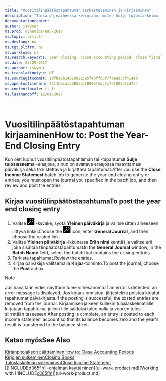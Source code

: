 ```yaml
---
title: "Vuositilinpäätöstapahtuman tarkasteleminen ja kirjaaminen"
description: "Tässä ohjeaiheessa kerrotaan, miten Sulje tuloslaskelma -eräajossa määritetty päiväkirja avataan. Sen jälkeen käsitellään vuositilinpäätöstapahtuman tarkastelua ja kirjaamista."
documentationcenter: 
author: jswymer
ms.prod: dynamics-nav-2018
ms.topic: article
ms.devlang: na
ms.tgt_pltfrm: na
ms.workload: na
ms.search.keywords: year closing, close accounting period, close fiscal year, bank account detailed trial balance
ms.date: 03/29/2017
ms.author: jswymer
ms.translationtype: HT
ms.sourcegitcommit: 1dfba8b14019991c95f40ffd5f7fbaed5df414eb
ms.openlocfilehash: 4711b6cac5e853adf8006febcfc7ef008d82d7d4
ms.contentlocale: fi-fi
ms.lasthandoff: 12/01/2017

---
```

# <a name="how-to-post-the-year-end-closing-entry"></a><span data-ttu-id="0a014-103">Vuositilinpäätöstapahtuman kirjaaminen</span><span class="sxs-lookup"><span data-stu-id="0a014-103">How to: Post the Year-End Closing Entry</span></span>
<span data-ttu-id="0a014-104">Kun olet luonut vuositilinpäätöstapahtuman tai -tapahtumat **Sulje tuloslaskelma** -eräajolla, sinun on avattava eräajossa määrittämäsi päiväkirja sekä tarkistettava ja kirjattava tapahtumat.</span><span class="sxs-lookup"><span data-stu-id="0a014-104">After you use the **Close Income Statement** batch job to generate the year-end closing entry or entries, you must open the journal you specified in the batch job, and then review and post the entries.</span></span>

## <a name="to-post-the-year-end-closing-entry"></a><span data-ttu-id="0a014-105">Kirjaa vuositilinpäätöstapahtuma</span><span class="sxs-lookup"><span data-stu-id="0a014-105">To post the year end closing entry</span></span>
1. <span data-ttu-id="0a014-106">Valitse ![Etsi sivu tai raportti](media/ui-search/search_small.png "Etsi sivu tai raportti -kuvake") -kuvake, syötä **Yleinen päiväkirja** ja valitse sitten aiheeseen liittyvä linkki.</span><span class="sxs-lookup"><span data-stu-id="0a014-106">Choose the ![Search for Page or Report](media/ui-search/search_small.png "Search for Page or Report icon") icon, enter **General Journal**, and then choose the related link.</span></span>
2. <span data-ttu-id="0a014-107">Valitse **Yleinen päiväkirja** -ikkunassa **Erän nimi** kenttää ja valitse erä, joka sisältää tilinpäätöstapahtumat.</span><span class="sxs-lookup"><span data-stu-id="0a014-107">In the **General Journal** window, in the **Batch Name** field, select the batch that contains the closing entries.</span></span>
3. <span data-ttu-id="0a014-108">Tarkista tapahtumat.</span><span class="sxs-lookup"><span data-stu-id="0a014-108">Review the entries.</span></span>
4. <span data-ttu-id="0a014-109">Kirjaa päiväkirja valitsemalla **Kirjaa**-toiminto.</span><span class="sxs-lookup"><span data-stu-id="0a014-109">To post the journal, choose the **Post** action.</span></span>

> [!NOTE]  
>   <span data-ttu-id="0a014-110">Jos havaitaan virhe, näyttöön tulee virhesanoma.</span><span class="sxs-lookup"><span data-stu-id="0a014-110">If an error is detected, an error message is displayed.</span></span> <span data-ttu-id="0a014-111">Jos kirjaus onnistuu, järjestelmä poistaa kirjatut tapahtumat päiväkirjasta.</span><span class="sxs-lookup"><span data-stu-id="0a014-111">If the posting is successful, the posted entries are removed from the journal.</span></span> <span data-ttu-id="0a014-112">Kirjaamisen jälkeen kullekin tuloslaskelmatilille kirjataan tapahtuma, jolloin tilin saldoksi tulee nolla ja vuoden tulos siirretään taseeseen.</span><span class="sxs-lookup"><span data-stu-id="0a014-112">After posting is complete, an entry is posted to each income statement account so that its balance becomes zero and the year's result is transferred to the balance sheet.</span></span>

## <a name="see-also"></a><span data-ttu-id="0a014-113">Katso myös</span><span class="sxs-lookup"><span data-stu-id="0a014-113">See Also</span></span>
[<span data-ttu-id="0a014-114">Kirjanpitojakson päättäminen</span><span class="sxs-lookup"><span data-stu-id="0a014-114">How to: Close Accounting Periods</span></span>](year-close-account-periods.md)  
[<span data-ttu-id="0a014-115">Kirjojen sulkeminen</span><span class="sxs-lookup"><span data-stu-id="0a014-115">Closing Books</span></span>](year-close-books.md)  
[<span data-ttu-id="0a014-116">Tuloslaskelman sulkeminen</span><span class="sxs-lookup"><span data-stu-id="0a014-116">Close Income Statement</span></span>](year-close-income-statement.md)  
<span data-ttu-id="0a014-117">[[!INCLUDE[d365fin](includes/d365fin_md.md)] -ohjelman käyttäminen](ui-work-product.md)</span><span class="sxs-lookup"><span data-stu-id="0a014-117">[Working with [!INCLUDE[d365fin](includes/d365fin_md.md)]](ui-work-product.md)</span></span>

